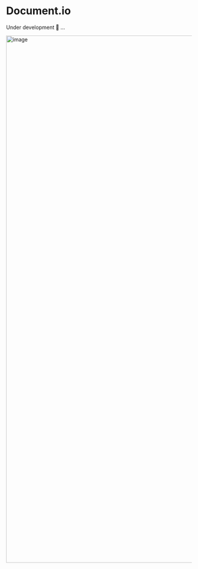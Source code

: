 # Document.io

Under development 🧹 ...

<img width="1426" alt="image" src="https://github.com/user-attachments/assets/0676d1df-721d-4928-9fe8-bc0cde099b1b">

